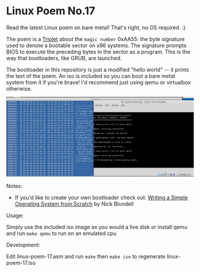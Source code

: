 Linux Poem No.17
======================

Read the latest Linux poem on bare metal! That's right, no OS required. :)

The poem is a [Triolet](https://en.wikipedia.org/wiki/Triolet) about the `magic number` 0xAA55: the byte signature used to denote a bootable sector on x86 systems. The signature prompts BIOS to execute the preceding bytes in the sector as a program. This is the way that bootloaders, like GRUB, are launched.

The bootloader in this repository is just a modified "hello world" -- it prints the text of the poem. An iso is included so you can boot a bare metal system from it if you're brave! I'd recommend just using qemu or virtualbox otherwise.

<img src="poem17.png"></img>

Notes:

- If you'd like to create your own bootloader check out: [Writing a Simple Operating System from Scratch](http://www.cs.bham.ac.uk/~exr/lectures/opsys/10_11/lectures/os-dev.pdf) by Nick Blundell

Usage:

  Simply use the included iso image as you would a live disk or install qemu and run ``make qemu`` to run on an emulated cpu

Development:
  
  Edit linux-poem-17.asm and run ``make``  then ``make iso`` to regenerate linux-poem-17.iso
